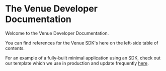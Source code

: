 # The Venue Developer Documentation

Welcome to the Venue Developer Documentation.

You can find references for the Venue SDK's here on the left-side table of contents.

For an example of a fully-built minimal application using an SDK, check out our template which we use in production and update frequently [here](https://github.com/venuecms/template-minimal).

